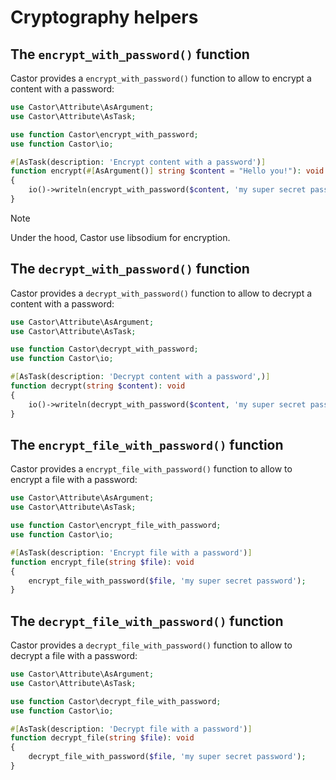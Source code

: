 # Cryptography helpers

## The `encrypt_with_password()` function

Castor provides a `encrypt_with_password()` function to allow to encrypt a
content with a password:

```php
use Castor\Attribute\AsArgument;
use Castor\Attribute\AsTask;

use function Castor\encrypt_with_password;
use function Castor\io;

#[AsTask(description: 'Encrypt content with a password')]
function encrypt(#[AsArgument()] string $content = "Hello you!"): void
{
    io()->writeln(encrypt_with_password($content, 'my super secret password'));
}
```

> [!NOTE]
> Under the hood, Castor use libsodium for encryption.

## The `decrypt_with_password()` function

Castor provides a `decrypt_with_password()` function to allow to decrypt a
content with a password:

```php
use Castor\Attribute\AsArgument;
use Castor\Attribute\AsTask;

use function Castor\decrypt_with_password;
use function Castor\io;

#[AsTask(description: 'Decrypt content with a password',)]
function decrypt(string $content): void
{
    io()->writeln(decrypt_with_password($content, 'my super secret password'));
}
```

## The `encrypt_file_with_password()` function

Castor provides a `encrypt_file_with_password()` function to allow to encrypt a
file with a password:

```php
use Castor\Attribute\AsArgument;
use Castor\Attribute\AsTask;

use function Castor\encrypt_file_with_password;
use function Castor\io;

#[AsTask(description: 'Encrypt file with a password')]
function encrypt_file(string $file): void
{
    encrypt_file_with_password($file, 'my super secret password');
}
```

## The `decrypt_file_with_password()` function

Castor provides a `decrypt_file_with_password()` function to allow to decrypt a
file with a password:

```php
use Castor\Attribute\AsArgument;
use Castor\Attribute\AsTask;

use function Castor\decrypt_file_with_password;
use function Castor\io;

#[AsTask(description: 'Decrypt file with a password')]
function decrypt_file(string $file): void
{
    decrypt_file_with_password($file, 'my super secret password');
}
```
